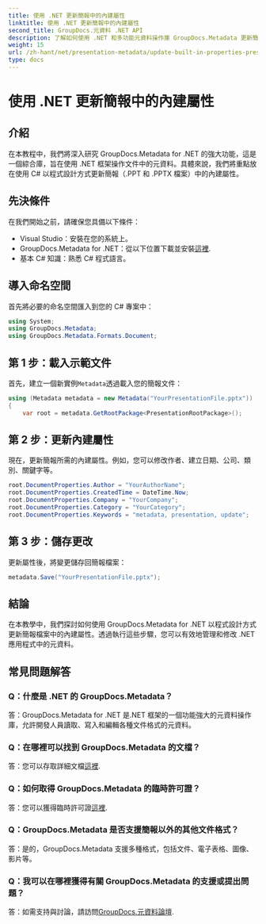 ```yaml
---
title: 使用 .NET 更新簡報中的內建屬性
linktitle: 使用 .NET 更新簡報中的內建屬性
second_title: GroupDocs.元資料 .NET API
description: 了解如何使用 .NET 和多功能元資料操作庫 GroupDocs.Metadata 更新簡報中的內建屬性。
weight: 15
url: /zh-hant/net/presentation-metadata/update-built-in-properties-presentations/
type: docs
---
```

# 使用 .NET 更新簡報中的內建屬性

## 介紹
在本教程中，我們將深入研究 GroupDocs.Metadata for .NET 的強大功能，這是一個綜合庫，旨在使用 .NET 框架操作文件中的元資料。具體來說，我們將重點放在使用 C# 以程式設計方式更新簡報（.PPT 和 .PPTX 檔案）中的內建屬性。
## 先決條件
在我們開始之前，請確保您具備以下條件：
- Visual Studio：安裝在您的系統上。
-  GroupDocs.Metadata for .NET：從以下位置下載並安裝[這裡](https://releases.groupdocs.com/metadata/net/).
- 基本 C# 知識：熟悉 C# 程式語言。

## 導入命名空間
首先將必要的命名空間匯入到您的 C# 專案中：
```csharp
using System;
using GroupDocs.Metadata;
using GroupDocs.Metadata.Formats.Document;
```
## 第 1 步：載入示範文件
首先，建立一個新實例`Metadata`透過載入您的簡報文件：
```csharp
using (Metadata metadata = new Metadata("YourPresentationFile.pptx"))
{
    var root = metadata.GetRootPackage<PresentationRootPackage>();
```
## 第 2 步：更新內建屬性
現在，更新簡報所需的內建屬性。例如，您可以修改作者、建立日期、公司、類別、關鍵字等。
```csharp
root.DocumentProperties.Author = "YourAuthorName";
root.DocumentProperties.CreatedTime = DateTime.Now;
root.DocumentProperties.Company = "YourCompany";
root.DocumentProperties.Category = "YourCategory";
root.DocumentProperties.Keywords = "metadata, presentation, update";
```
## 第 3 步：儲存更改
更新屬性後，將變更儲存回簡報檔案：
```csharp
metadata.Save("YourPresentationFile.pptx");
```

## 結論
在本教學中，我們探討如何使用 GroupDocs.Metadata for .NET 以程式設計方式更新簡報檔案中的內建屬性。透過執行這些步驟，您可以有效地管理和修改 .NET 應用程式中的元資料。

## 常見問題解答
### Q：什麼是 .NET 的 GroupDocs.Metadata？
答：GroupDocs.Metadata for .NET 是.NET 框架的一個功能強大的元資料操作庫，允許開發人員讀取、寫入和編輯各種文件格式的元資料。
### Q：在哪裡可以找到 GroupDocs.Metadata 的文檔？
答：您可以存取詳細文檔[這裡](https://tutorials.groupdocs.com/metadata/net/).
### Q：如何取得 GroupDocs.Metadata 的臨時許可證？
答：您可以獲得臨時許可證[這裡](https://purchase.groupdocs.com/temporary-license/).
### Q：GroupDocs.Metadata 是否支援簡報以外的其他文件格式？
答：是的，GroupDocs.Metadata 支援多種格式，包括文件、電子表格、圖像、影片等。
### Q：我可以在哪裡獲得有關 GroupDocs.Metadata 的支援或提出問題？
答：如需支持與討論，請訪問[GroupDocs.元資料論壇](https://forum.groupdocs.com/c/metadata/14).